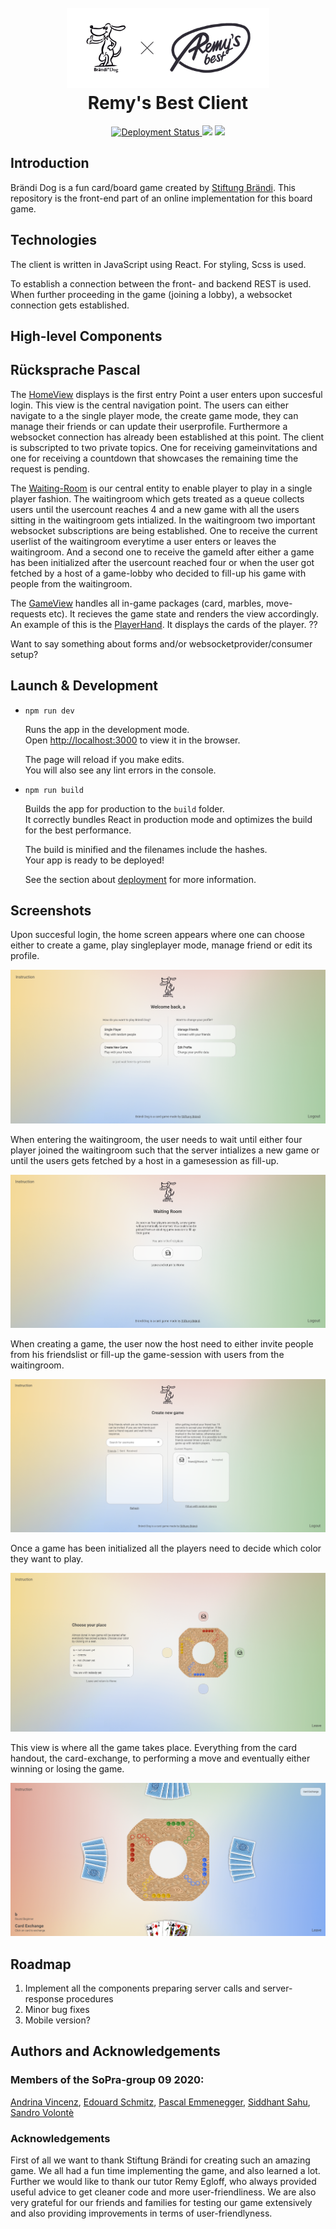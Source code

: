 <h1 align="center">
  <br>
   <img src="./src/img/dog-x-remys.png" width="auto" height="128">
  <br>
  Remy's Best Client
  <br>
</h1>
<p align="center">
  <a href="https://github.com/sopra-fs21-group-06/remys-best-client/actions">
    <img src="https://github.com/sopra-fs21-group-06/remys-best-client/workflows/Deploy%20Project/badge.svg"
         alt="Deployment Status">
  </a>
  <a href="https://heroku-badge.herokuapp.com/?app=remys-best-client"><img src="https://heroku-badge.herokuapp.com/?app=remys-best-client&style=flat&svg=1"></a>
  <a href="https://sonarcloud.io/dashboard?id=sopra-fs21-group-06_remys-best-client">
      <img src="https://sonarcloud.io/api/project_badges/measure?project=sopra-fs21-group-06_remys-best-client&metric=alert_status">
  </a>
</p>

## Introduction

Brändi Dog is a fun card/board game created by [Stiftung Brändi](https://www.braendi.ch/). This repository is the front-end part of an online implementation for this board game.

## Technologies

The client is written in JavaScript using React. For styling, Scss is used.

To establish a connection between the front- and backend REST is used. When further proceeding in the game (joining a lobby), a websocket connection gets established.

## High-level Components

## Rücksprache Pascal

The [HomeView](src/views/auth/Home.js) displays is the first entry Point a user enters upon succesful login. This view is the central navigation point. The users can either navigate to a the single player mode, the create game mode, they can manage their friends or can update their userprofile. Furthermore a websocket connection has already been established at this point. The client is subscripted to two private topics. One for receiving gameinvitations and one for receiving a countdown that showcases the remaining time the request is pending.

The [Waiting-Room](src/views/auth/WaitingRoom.js) is our central entity to enable player to play in a single player fashion. The waitingroom which gets treated as a queue collects users until the usercount reaches 4 and a new game with all the users sitting in the waitingroom gets intialized. In the waitingroom two important websocket subscriptions are being established. One to receive the current userlist of the waitingroom everytime a user enters or leaves the waitingroom. And a second one to receive the gameId after either a game has been initialized after the usercount reached four or when the user got fetched by a host of a game-lobby who decided to fill-up his game with people from the waitingroom.

The [GameView](src/views/auth/Game.js) handles all in-game packages (card, marbles, move-requests etc). It recieves the game state and renders the view accordingly. An example of this is the [PlayerHand](src/components/ingame/hand/Hand.js). It displays the cards of the player. ??

Want to say something about forms and/or websocketprovider/consumer setup?

## Launch & Development

* `npm run dev`

  Runs the app in the development mode.<br />
  Open [http://localhost:3000](http://localhost:3000) to view it in the browser.

  The page will reload if you make edits.<br />
  You will also see any lint errors in the console.

* `npm run build`

  Builds the app for production to the `build` folder.<br />
  It correctly bundles React in production mode and optimizes the build for the best performance.

  The build is minified and the filenames include the hashes.<br />
  Your app is ready to be deployed!

  See the section about [deployment](https://facebook.github.io/create-react-app/docs/deployment) for more information.

## Screenshots

Upon succesful login, the home screen appears where one can choose either to create a game, play singleplayer mode, manage friend or edit its profile.

![Main Menu](src/img/ReadMeScreenShots/Home-Screen.PNG)

When entering the waitingroom, the user needs to wait until either four player joined the waitingroom such that the server intializes a new game or until the users gets fetched by a host in a gamesession as fill-up. 

![Lobby List](src/img/ReadMeScreenShots/Waiting-Room.PNG)

When creating a game, the user now the host need to either invite people from his friendslist or fill-up the game-session with users from the waitingroom.

![Lobby Browser](src/img/ReadMeScreenShots/Create_Game-Screen.PNG)

Once a game has been initialized all the players need to decide which color they want to play.

![Ingame](src/img/ReadMeScreenShots/Choose-Color-Screen.PNG)

This view is where all the game takes place. Everything from the card handout, the card-exchange, to performing a move and eventually either winning or losing the game.

![Ingame](src/img/ReadMeScreenShots/Game-Screen.PNG)

## Roadmap

1. Implement all the components preparing server calls and server-response procedures
2. Minor bug fixes
3. Mobile version?

## Authors and Acknowledgements

### Members of the SoPra-group 09 2020:

[Andrina Vincenz](https://github.com/AndrinaVincenz), [Edouard Schmitz](https://github.com/edischmitz), [Pascal Emmenegger](https://github.com/pemmenegger), [Siddhant Sahu](https://github.com/iamsiddhantsahu), [Sandro Volontè](https://github.com/SandroVolonte)

### Acknowledgements

First of all we want to thank Stiftung Brändi for creating such an amazing game. We all had a fun time implementing the game, and also learned a lot.
Further we would like to thank our tutor Remy Egloff, who always provided useful advice to get cleaner code and more user-friendliness. We are also very grateful for our friends and families for testing our game extensively and also providing improvements in terms of user-friendlyness.